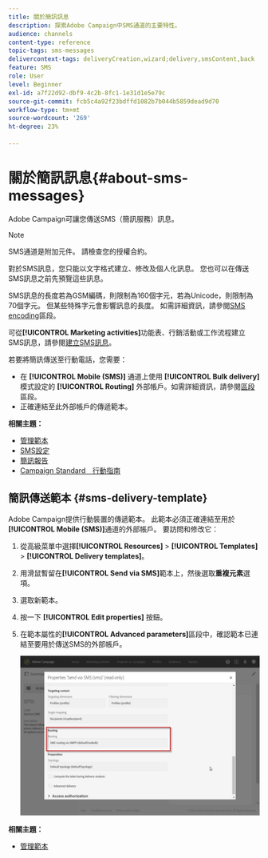 ```yaml
---
title: 關於簡訊訊息
description: 探索Adobe Campaign中SMS通道的主要特性。
audience: channels
content-type: reference
topic-tags: sms-messages
delivercontext-tags: deliveryCreation,wizard;delivery,smsContent,back
feature: SMS
role: User
level: Beginner
exl-id: a7f22d92-dbf9-4c2b-8fc1-1e31d1e5e79c
source-git-commit: fcb5c4a92f23bdffd1082b7b044b5859dead9d70
workflow-type: tm+mt
source-wordcount: '269'
ht-degree: 23%

---
```


# 關於簡訊訊息{#about-sms-messages}

Adobe Campaign可讓您傳送SMS（簡訊服務）訊息。

>[!NOTE]
>
>SMS通道是附加元件。 請檢查您的授權合約。

對於SMS訊息，您只能以文字格式建立、修改及個人化訊息。 您也可以在傳送SMS訊息之前先預覽這些訊息。

SMS訊息的長度若為GSM編碼，則限制為160個字元，若為Unicode，則限制為70個字元。 但某些特殊字元會影響訊息的長度。 如需詳細資訊，請參閱[SMS encoding](../../administration/using/configuring-sms-channel.md#sms-encoding--length-and-transliteration)區段。

可從&#x200B;**[!UICONTROL Marketing activities]**&#x200B;功能表、行銷活動或工作流程建立SMS訊息，請參閱[建立SMS訊息](../../channels/using/creating-an-sms-message.md)。

若要將簡訊傳送至行動電話，您需要：

* 在 **[!UICONTROL Mobile (SMS)]** 通道上使用 **[!UICONTROL Bulk delivery]** 模式設定的 **[!UICONTROL Routing]** 外部帳戶。如需詳細資訊，請參閱[區段](../../administration/using/configuring-sms-channel.md#defining-an-sms-routing)區段。
* 正確連結至此外部帳戶的傳遞範本。

**相關主題：**

* [管理範本](../../start/using/marketing-activity-templates.md)
* [SMS設定](../../administration/using/configuring-sms-channel.md#defining-an-sms-routing)
* [簡訊報告](../../reporting/using/sms-report.md)
* [Campaign Standard　行動指南](https://helpx.adobe.com/tw/campaign/kb/acs-mobile.html)

## 簡訊傳送範本 {#sms-delivery-template}

Adobe Campaign提供行動裝置的傳遞範本。 此範本必須正確連結至用於&#x200B;**[!UICONTROL Mobile (SMS)]**&#x200B;通道的外部帳戶。 要訪問和修改它：

1. 從高級菜單中選擇&#x200B;**[!UICONTROL Resources]** > **[!UICONTROL Templates]** > **[!UICONTROL Delivery templates]**。
1. 用滑鼠暫留在&#x200B;**[!UICONTROL Send via SMS]**&#x200B;範本上，然後選取&#x200B;**重複元素**&#x200B;選項。
1. 選取新範本。
1. 按一下 **[!UICONTROL Edit properties]** 按鈕。
1. 在範本屬性的&#x200B;**[!UICONTROL Advanced parameters]**&#x200B;區段中，確認範本已連結至要用於傳送SMS的外部帳戶。

   ![](assets/sms_template.png)

**相關主題：**

* [管理範本](../../start/using/marketing-activity-templates.md)
